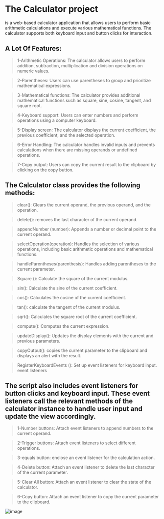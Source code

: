 
# The Calculator project
is a web-based calculator application that allows users to perform basic arithmetic calculations and execute various mathematical functions. The calculator supports both keyboard input and button clicks for interaction.


## A Lot Of Features:
>1-Arithmetic Operations: The calculator allows users to perform addition, subtraction, multiplication and division operations on numeric values.

>2-Parentheses: Users can use parentheses to group and prioritize mathematical expressions.

>3-Mathematical functions: The calculator provides additional mathematical functions such as square, sine, cosine, tangent, and square root.

>4-Keyboard support: Users can enter numbers and perform operations using a computer keyboard.

>5-Display screen: The calculator displays the current coefficient, the previous coefficient, and the selected operation.

>6-Error Handling: The calculator handles invalid inputs and prevents calculations when there are missing operands or undefined operations.

>7-Copy output: Users can copy the current result to the clipboard by clicking on the copy button.


## The Calculator class provides the following methods:

>clear(): Clears the current operand, the previous operand, and the operation.

>delete(): removes the last character of the current operand.

>appendNumber (number): Appends a number or decimal point to the current operand.

>selectOperation(operation): Handles the selection of various operations, including basic arithmetic operations and mathematical functions.

>handleParentheses(parenthesis): Handles adding parentheses to the current parameter.

>Square (): Calculate the square of the current modulus.

>sin(): Calculate the sine of the current coefficient.

>cos(): Calculates the cosine of the current coefficient.

>tan(): calculate the tangent of the current modulus.

>sqrt(): Calculates the square root of the current coefficient.

>compute(): Computes the current expression.

>updateDisplay(): Updates the display elements with the current and previous parameters.

>copyOutput(): copies the current parameter to the clipboard and displays an alert with the result.

>RegisterKeyboardEvents (): Set up event listeners for keyboard input.
event listeners

## The script also includes event listeners for button clicks and keyboard input. These event listeners call the relevant methods of the calculator instance to handle user input and update the view accordingly. 

>1-Number buttons: Attach event listeners to append numbers to the current operand.

>2-Trigger buttons: Attach event listeners to select different operations.

>3-equals button: enclose an event listener for the calculation action.

>4-Delete button: Attach an event listener to delete the last character of the current parameter.

>5-Clear All button: Attach an event listener to clear the state of the calculator.

>6-Copy button: Attach an event listener to copy the current parameter to the clipboard.


![image](https://github.com/ahmedradwan21/Calculator_JS/assets/100035760/6419600f-30ba-4a1f-a034-8858a2ce8e37)





